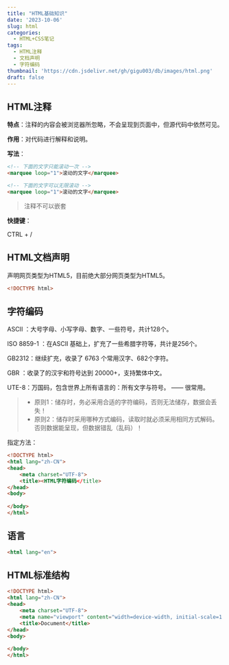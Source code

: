 ```yaml
---
title: "HTML基础知识"
date: '2023-10-06'
slug: html
categories:
  - HTML+CSS笔记
tags:
  - HTML注释
  - 文档声明
  - 字符编码
thumbnail: 'https://cdn.jsdelivr.net/gh/gigu003/db/images/html.png'
draft: false
---
```


## HTML注释

**特点**：注释的内容会被浏览器所忽略，不会呈现到页面中，但源代码中依然可见。

**作用**：对代码进行解释和说明。

**写法**：

```html
<!-- 下面的文字只能滚动一次 -->
<marquee loop="1">滚动的文字</marquee>

<!-- 下面的文字可以无限滚动 -->
<marquee loop="1">滚动的文字</marquee>
```

> 注释不可以嵌套

**快捷键**：

CTRL + \/

## HTML文档声明

声明网页类型为HTML5，目前绝大部分网页类型为HTML5。

```html
<!DOCTYPE html>
```

## 字符编码

ASCII ：大号字母、小写字母、数字、一些符号，共计128个。

ISO 8859-1 ：在ASCII 基础上，扩充了一些希腊字符等，共计是256个。

GB2312：继续扩充，收录了 6763 个常用汉字、682个字符。

GBR ：收录了的汉宇和符号达到 20000+，支持繁体中文。

UTE-8：万国码，包含世界上所有语言的：所有文字与符号。 —— 很常用。

> - 原则1：储存时，务必采用合适的字符编码，否则无法储存，数据会丢失！
> - 原则2：储存时采用哪种方式编码，读取时就必须采用相同方式解码。否则数据能呈现，但数据错乱（乱码）！

指定方法：

```html
<!DOCTYPE html>
<html lang="zh-CN">
<head>
    <meta charset="UTF-8">
    <title><HTML字符编码</title>
</head>
<body>
    
</body>
</html>
```


## 语言

```html
<html lang="en">
```

## HTML标准结构

```html
<!DOCTYPE html>
<html lang="zh-CN">
<head>
    <meta charset="UTF-8">
    <meta name="viewport" content="width=device-width, initial-scale=1.0">
    <title>Document</title>
</head>
<body>
    
</body>
</html>
```